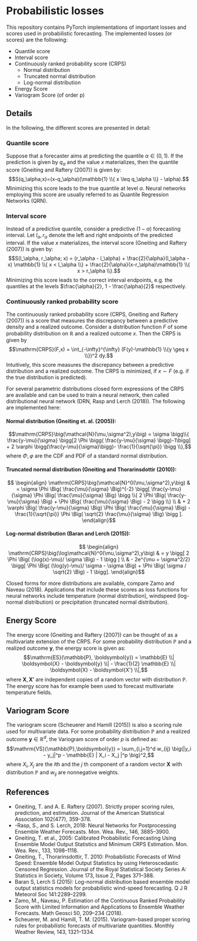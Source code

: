 # Probabilistic losses

This repository contains PyTorch implementations of important losses and scores used in probabilistic forecasting.
The implemented losses (or scores) are the following:

- Quantile score
- Interval score
- Continuously ranked probability score (CRPS)
  - Normal distribution
  - Truncated normal distribution
  - Log-normal distribution
- Energy Score
- Variogram Score (of order p)

## Details
In the following, the different scores are presented in detail:

### Quantile score
Suppose that a forecaster aims at predicting the quantile $\alpha \in (0,1)$. If the prediction is given by $q_\alpha$ and the value $x$ materializes, then the quantile score (Gneiting and Raftery (2007)) is given by:
$$S(q_\alpha;x)=(x-q_\alpha)(\mathbb{1} \\{ x \leq q_\alpha \\} - \alpha).$$ Minimizing this score leads to the true quantile at level $\alpha$. Neural networks employing this score are usually referred to as Quantile Regression Networks (QRN).

### Interval score
Instead of a predictive quantile, consider a predictive $(1-\alpha)$ forecasting interval. Let $l_\alpha, r_\alpha$ denote the left and right endpoints of the predicted interval. If the value $x$ materializes, the interval score (Gneiting and Raftery (2007)) is given by: $$S(l_\alpha, r_\alpha; x) = (r_\alpha - l_\alpha) + \frac{2}{\alpha}(l_\alpha - x) \mathbb{1} \\{ x < l_\alpha \\} + \frac{2}{\alpha}(x-r_\alpha)\mathbb{1} \\{ x > r_\alpha \\}.$$ Minimizing this score leads to the correct interval endpoints, e.g. the quantiles at the levels $\frac{\alpha}{2}, 1 - \frac{\alpha}{2}$ respectively.

### Continuously ranked probability score 
The continuously ranked probability score (CRPS, Gneiting and Raftery (2007)) is a score that measures the discrepancy between a predictive density and a realized outcome. Consider a distribution function $F$ of some probability distribution on $\mathbb{R}$ and a realized outcome $x$. Then the CRPS is given by $$\mathrm{CRPS}(F,x) = \int_{-\infty}^{\infty} (F(y)-\mathbb{1} \\{y \geq x \\})^2 dy.$$ Intuitively, this score measures the discrepancy between a predictive distribution and a realized outcome. The CRPS is minimized, if $x \sim F$ (e.g. if the true distribution is predicted).

For several parametric distributions closed form expressions of the CRPS are available and can be used to train a neural network, then called distributional neural network (DRN, Rasp and Lerch (2018)). The following are implemented here:
#### Normal distribution (Gneiting et. al. (2005)):
$$\mathrm{CRPS}\big(\mathcal{N}(\mu,\sigma^2),y\big) = \sigma \bigg\\{ \frac{y-\mu}{\sigma} \bigg[2 \Phi \bigg( \frac{y-\mu}{\sigma} \bigg)-1\bigg] + 2 \varphi \bigg(\frac{y-\mu}{\sigma}\bigg)- \frac{1}{\sqrt{\pi}} \bigg \\},$$ where $\Phi, \varphi$ are the CDF and PDF of a standard normal distribution.

#### Truncated normal distribution (Gneiting and Thorarinsdottir (2010)):
$$
\begin{align}
\mathrm{CRPS}\big(\mathcal{N}^0(\mu,\sigma^2),y\big) & = \sigma \Phi \Big( \frac{\mu}{\sigma} \Big)^{-2} \bigg[ \frac{y-\mu}{\sigma} \Phi \Big( \frac{\mu}{\sigma} \Big) \bigg \\{ 2 \Phi \Big( \frac{y-\mu}{\sigma} \Big) + \Phi \Big( \frac{\mu}{\sigma} \Big) - 2 \bigg \\} \\
& + 2 \varphi \Big( \frac{y-\mu}{\sigma} \Big) \Phi \Big( \frac{\mu}{\sigma} \Big) - \frac{1}{\sqrt{\pi}} \Phi \Big( \sqrt{2} \frac{\mu}{\sigma} \Big) \bigg ].
\end{align}$$

#### Log-normal distribution (Baran and Lerch (2015)):

$$
\begin{align}
\mathrm{CRPS}\big(\log\mathcal{N}^0(\mu,\sigma^2),y\big) & = y \bigg[ 2 \Phi \Big( (\log(x)-\mu)/ \sigma \Big) - 1 \bigg ] \\
& - 2e^{\mu + \sigma^2/2} \bigg[ \Phi \Big( (\log(y)-\mu)/ \sigma - \sigma \Big) + \Phi \Big( \sigma / \sqrt{2} \Big) - 1 \bigg].
\end{align}$$

Closed forms for more distributions are available, compare Zamo and Naveau (2018). Applications that include these scores as loss functions for neural networks include temperature (normal distribution), windspeed (log-normal distribution) or precipitation (truncated normal distribution).

## Energy Score
The energy score (Gneiting and Raftery (2007)) can be thought of as a multivariate extension of the CRPS.
For some probability distribution $\mathbb{P}$ and a realized outcome $\boldsymbol{y}$, the energy score is given as:
$$\mathrm{ES}(\mathbb{P}, \boldsymbol{y}) =  \mathbb{E} \\| \boldsymbol{X} - \boldsymbol{y} \\| - \frac{1}{2} \mathbb{E} \\| \boldsymbol{X} - \boldsymbol{X'} \\|,$$
where $\boldsymbol{X}, \boldsymbol{X'}$ are independent copies of a random vector with distribution $\mathbb{P}$. The energy score has for example been used to forecast multivariate temperature fields.

## Variogram Score
The variogram score (Scheuerer and Hamill (2015)) is also a scoring rule used for multivariate data. For some probability distribution $\mathbb{P}$ and a realized outcome $\boldsymbol{y} \in \mathbb{R}^d$, the Variogram score of order $p$ is defined as:
$$\mathrm{VS}(\mathbb{P},\boldsymbol{y}) =  \sum_{i,j=1}^d w_{ij} \big(|y_i - y_j|^p - \mathbb{E} | X_i - X_j |^p \big)^2,$$
where $X_i, X_j$ are the *i*th and the *j* th component of a random vector $\boldsymbol{X}$ with distribution $\mathbb{P}$ and $w_{ij}$ are nonnegative weights.

## References
- Gneiting, T. and A. E. Raftery (2007). Strictly proper scoring rules, prediction, and estimation. Journal of the American Statistical Association 102(477), 359-378.
- -Rasp, S., and S. Lerch, 2018: Neural Networks for Postprocessing Ensemble Weather Forecasts. Mon. Wea. Rev., 146, 3885–3900.
- Gneiting, T. et al., 2005: Calibrated Probabilistic Forecasting Using Ensemble Model Output Statistics and Minimum CRPS Estimation. Mon. Wea. Rev., 133, 1098–1118.
- Gneiting, T., Thorarinsdottir, T. 2010: Probabilistic Forecasts of Wind Speed: Ensemble Model Output Statistics by using Heteroscedastic Censored Regression. Journal of the Royal Statistical Society Series A: Statistics in Society, Volume 173, Issue 2, Pages 371–388.
- Baran S, Lerch S (2015): Log-normal distribution based ensemble model output statistics models for probabilistic wind-speed forecasting. Q J R Meteorol Soc 141:2289–2299.
- Zamo, M., Naveau, P. Estimation of the Continuous Ranked Probability Score with Limited Information and Applications to Ensemble Weather Forecasts. Math Geosci 50, 209–234 (2018).
- Scheuerer, M. and Hamill, T. M. (2015). Variogram-based proper scoring rules for probabilistic forecasts of multivariate quantities. Monthly Weather Review, 143, 1321–1334.
